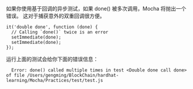 如果你使用基于回调的异步测试，如果 done() 被多次调用，Mocha 将抛出一个错误。 这对于捕获意外的双重回调很方便。
```
it('double done', function (done) {
  // Calling `done()` twice is an error
  setImmediate(done);
  setImmediate(done);
});
```

运行上面的测试会给你下面的错误信息：
```
  Error: done() called multiple times in test <Double done call done> of file /Users/gengming/BlockChain/hardhat-learning/Mocha/Practices/test/test.js
```